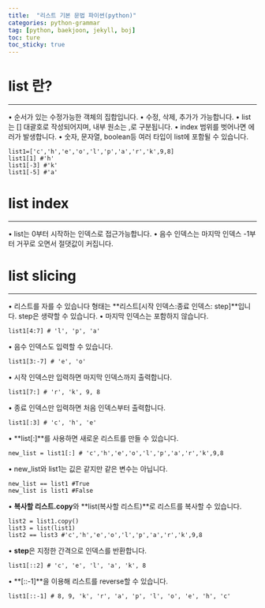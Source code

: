 ```yaml
---
title:  "리스트 기본 문법 파이썬(python)"
categories: python-grammar
tag: [python, baekjoon, jekyll, boj]
toc: ture
toc_sticky: true
---
```


# list 란?
---
• 순서가 있는 수정가능한 객체의 집합입니다.
• 수정, 삭제, 추가가 가능합니다.
• list 는 [] 대괄호로 작성되어지며, 내부 원소는 ,로 구분됩니다.
• index 범위를 벗어나면 에러가 발생합니다.
• 숫자, 문자열, boolean등 여러 타입이 list에 포함될 수 있습니다.
```
list1=['c','h','e','o','l','p','a','r','k',9,8]
list1[1] #'h'
list1[-3] #'k'
list1[-5] #'a'
```

# list index
---
• list는 0부터 시작하는 인덱스로 접근가능합니다.
• 음수 인덱스는 마지막 인덱스 -1부터 거꾸로 오면서 절댓값이 커집니다.

# list slicing
---
• 리스트를 자를 수 있습니다 형태는 **리스트[시작 인덱스:종료 인덱스: step]**입니다. step은 생략할 수 있습니다.
• 마지막 인덱스는 포함하지 않습니다.
```
list1[4:7] # 'l', 'p', 'a'
```
• 음수 인덱스도 입력할 수 있습니다.
```
list1[3:-7] # 'e', 'o'
```
• 시작 인덱스만 입력하면 마지막 인덱스까지 출력합니다.
```
list1[7:] # 'r', 'k', 9, 8
```
• 종료 인덱스만 입력하면 처음 인덱스부터 출력합니다.
```
list1[:3] # 'c', 'h', 'e'
```
• **list[:]**를 사용하면 새로운 리스트를 만들 수 있습니다.
```
new_list = list1[:] # 'c','h','e','o','l','p','a','r','k',9,8
```
• new_list와 list1는 깂은 같지만 같은 변수는 아닙니다.
```
new_list == list1 #True
new_list is list1 #False
```
• **복사할 리스트.copy**와 **list(복사할 리스트)**로 리스트를 복사할 수 있습니다.
```
list2 = list1.copy()
list3 = list(list1)
list2 == list3 #'c','h','e','o','l','p','a','r','k',9,8
```
• **step**은 지정한 간격으로 인덱스를 반환합니다.
```
list1[::2] # 'c', 'e', 'l', 'a', 'k', 8
```
• **[::-1]**을 이용해 리스트를 reverse할 수 있습니다.
```
list1[::-1] # 8, 9, 'k', 'r', 'a', 'p', 'l', 'o', 'e', 'h', 'c'
```